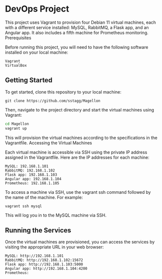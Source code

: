 # DevOps Project

This project uses Vagrant to provision four Debian 11 virtual machines, each with a different service installed: MySQL, RabbitMQ, a Flask app, and an Angular app. It also includes a fifth machine for Prometheus monitoring.
Prerequisites

Before running this project, you will need to have the following software installed on your local machine:

    Vagrant
    VirtualBox

## Getting Started

To get started, clone this repository to your local machine:

`git clone https://github.com/sstagg/Magellon`

Then, navigate to the project directory and start the virtual machines using Vagrant:


```bash
cd Magellon
vagrant up
```

This will provision the virtual machines according to the specifications in the Vagrantfile.
Accessing the Virtual Machines

Each virtual machine is accessible via SSH using the private IP address assigned in the Vagrantfile. Here are the IP addresses for each machine:

    MySQL: 192.168.1.101
    RabbitMQ: 192.168.1.102
    Flask app: 192.168.1.103
    Angular app: 192.168.1.104
    Prometheus: 192.168.1.105

To access a machine via SSH, use the vagrant ssh command followed by the name of the machine. For example:

`vagrant ssh mysql`

This will log you in to the MySQL machine via SSH.


## Running the Services

Once the virtual machines are provisioned, you can access the services by visiting the appropriate URL in your web browser:

    MySQL: http://192.168.1.101
    RabbitMQ: http://192.168.1.102:15672
    Flask app: http://192.168.1.103:5000
    Angular app: http://192.168.1.104:4200
    Prometheus: